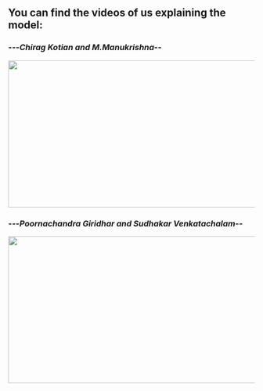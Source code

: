 ## You can find the videos of us explaining the model:

### ---_Chirag Kotian and M.Manukrishna_--

[<img src="https://img.youtube.com/vi/xdkVECksw6o/maxresdefault.jpg" width="600" height="300"
/>](https://www.youtube.com/watch?v=xdkVECksw6o)

### ---_Poornachandra Giridhar and Sudhakar Venkatachalam_--

[<img src="https://img.youtube.com/vi/coY9dYk_Bcc/maxresdefault.jpg" width="600" height="300"
/>](https://www.youtube.com/watch?v=coY9dYk_Bcc)
